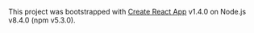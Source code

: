 This project was bootstrapped with [Create React App](https://github.com/facebookincubator/create-react-app) v1.4.0 on Node.js v8.4.0 (npm v5.3.0).
